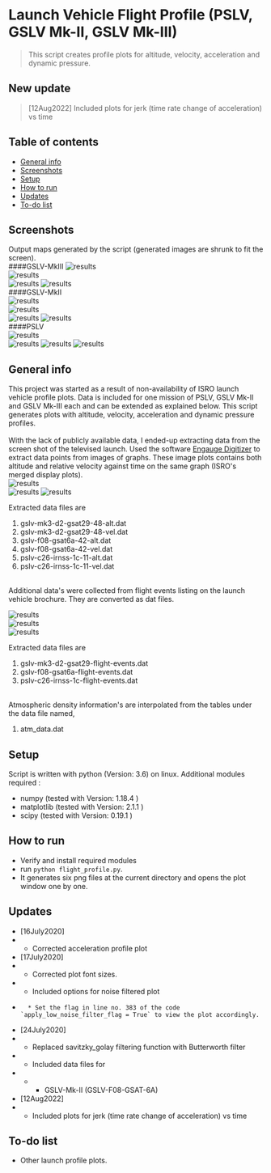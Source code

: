 # Launch Vehicle Flight Profile (PSLV, GSLV Mk-II, GSLV Mk-III)
> This script creates profile plots for altitude, velocity, acceleration and dynamic pressure.   

## New update
 >  [12Aug2022] Included plots for jerk (time rate change of acceleration) vs time  

## Table of contents
* [General info](#general-info)
* [Screenshots](#screenshots)
* [Setup](#setup)
* [How to run ](#how)
* [Updates](#updates)
* [To-do list](#to-do)


## Screenshots
Output maps generated by the script (generated images are shrunk to fit the screen).   
####GSLV-MkIII 
![results](./img/gslv-mk3-d2-gsat-29_acel_vs_time.png)   
![results](./img/gslv-mk3-d2-gsat-29_jerk_vs_time.png)   
![results](./img/gslv-mk3-d2-gsat-29_alt_vs_dyn_pressure.png) 
![results](./img/gslv-mk3-d2-gsat-29_merged_display.png)   
####GSLV-MkII    
![results](./img/gslv-mk2-f08-gsat-6a_acel_vs_time.png)   
![results](./img/gslv-mk2-f08-gsat-6a_jerk_vs_time.png)   
![results](./img/gslv-mk2-f08-gsat-6a_alt_vs_dyn_pressure.png) 
![results](./img/gslv-mk2-f08-gsat-6a_merged_display.png)   
####PSLV     
![results](./img/pslv-c26-irnss-1c_acel_vs_time.png)  
![results](./img/pslv-c26-irnss-1c_jerk_vs_time.png)
![results](./img/pslv-c26-irnss-1c_alt_vs_dyn_pressure.png)
![results](./img/pslv-c26-irnss-1c_merged_display.png)

## General info
This project was started as a result of non-availability of ISRO launch vehicle profile plots. Data is included for one mission of PSLV, GSLV Mk-II and GSLV Mk-III each and can be extended as explained below.  This script generates plots with altitude, velocity, acceleration and dynamic pressure profiles.  
&nbsp;   
With the lack of publicly available data, I ended-up extracting data from the screen shot of the televised launch.  Used the software [Engauge Digitizer](https://markummitchell.github.io/engauge-digitizer/) 
to extract data points from images of graphs. These image plots contains both altitude and relative velocity against time on the same graph (ISRO's merged display plots).   
![results](./img/gslv-mk3-d2-gsat29-48.jpg)   
![results](./img/gslv-mk2-f08-gsat-6a-42.jpg)
![results](./img/pslv-c26-irnss-1c-11.jpg)    

Extracted data files are   

1.  gslv-mk3-d2-gsat29-48-alt.dat  
2.  gslv-mk3-d2-gsat29-48-vel.dat  
3.  gslv-f08-gsat6a-42-alt.dat  
4.  gslv-f08-gsat6a-42-vel.dat    
5.  pslv-c26-irnss-1c-11-alt.dat  
6.  pslv-c26-irnss-1c-11-vel.dat   

&nbsp;   
Additional data's were collected from flight events listing on the launch vehicle brochure. They are converted as dat files.    

![results](./img/gslv-mk3-d2-flight-events.png)   
![results](./img/gslv-f08-flight-events.png)   
![results](./img/pslv-c26-flight-events.png)   

Extracted data files are    

1.  gslv-mk3-d2-gsat29-flight-events.dat  
2.  gslv-f08-gsat6a-flight-events.dat  
3.  pslv-c26-irnss-1c-flight-events.dat   

&nbsp;   
Atmospheric density information's are interpolated from the tables under the data file named,   

1.  atm_data.dat   

## Setup
Script is written with python (Version: 3.6) on linux. Additional modules required :   

* numpy  (tested with Version: 1.18.4 )
* matplotlib  (tested with Version: 2.1.1 )
* scipy (tested with Version:  0.19.1 )


## How to run   
* Verify and install required modules 
* run `python flight_profile.py`. 
* It generates six png files at the current directory and opens the plot window one by one.  

## Updates   
* [16July2020]  
*   *  Corrected acceleration profile plot 
* [17July2020] 
*   *  Corrected plot font sizes.  
*   *  Included options for noise filtered plot  
*       * Set the flag in line no. 383 of the code `apply_low_noise_filter_flag = True` to view the plot accordingly.
* [24July2020]   
*   *  Replaced savitzky_golay filtering function with Butterworth filter
*   *  Included data files for
*   *   *  GSLV-Mk-II (GSLV-F08-GSAT-6A)
* [12Aug2022]
*   *  Included plots for jerk (time rate change of acceleration) vs time       
## To-do list
* Other launch profile plots.

